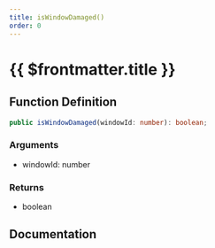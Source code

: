 ```yaml
---
title: isWindowDamaged()
order: 0
---
```


# {{ $frontmatter.title }}

## Function Definition

```ts
public isWindowDamaged(windowId: number): boolean;
```

### Arguments

* windowId: number

### Returns

* boolean

## Documentation

<!--@include: ./parts/isWindowDamaged.md-->
